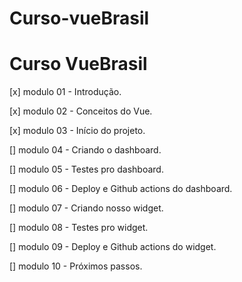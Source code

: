 # Curso-vueBrasil

# Curso VueBrasil

[x] modulo 01 - Introdução.

[x] modulo 02 - Conceitos do Vue.

[x] modulo 03 - Início do projeto.

[] modulo 04 - Criando o dashboard.

[] modulo 05 - Testes pro dashboard.

[] modulo 06 - Deploy e Github actions do dashboard.

[] modulo 07 - Criando nosso widget.

[] modulo 08 - Testes pro widget.

[] modulo 09 - Deploy e Github actions do widget.

[] modulo 10 - Próximos passos.
